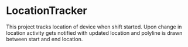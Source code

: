 # LocationTracker

This project tracks location of device when shift started. 
Upon change in location activity gets notified with updated location and polyline is drawn between start and end location.
